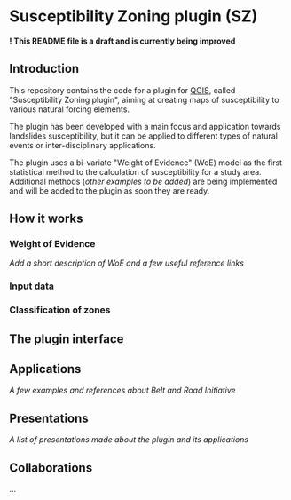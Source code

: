 # Susceptibility Zoning plugin (SZ)

**! This README file is a draft and is currently being improved**

## Introduction

This repository contains the code for a plugin for [QGIS](https://www.qgis.org), called "Susceptibility Zoning plugin", aiming at creating maps of susceptibility to various natural forcing elements.

The plugin has been developed with a main focus and application towards landslides susceptibility, but it can be applied to different types of natural events or inter-disciplinary applications.

The plugin uses a bi-variate "Weight of Evidence" (WoE) model as the first statistical method to the calculation of susceptibility for a study area. Additional methods (_other examples to be added_) are being implemented and will be added to the plugin as soon they are ready.

## How it works


### Weight of Evidence

_Add a short description of WoE and a few useful reference links_

### Input data

### Classification of zones

## The plugin interface

## Applications

_A few examples and references about Belt and Road Initiative_

## Presentations

_A list of presentations made about the plugin and its applications_

## Collaborations

...
